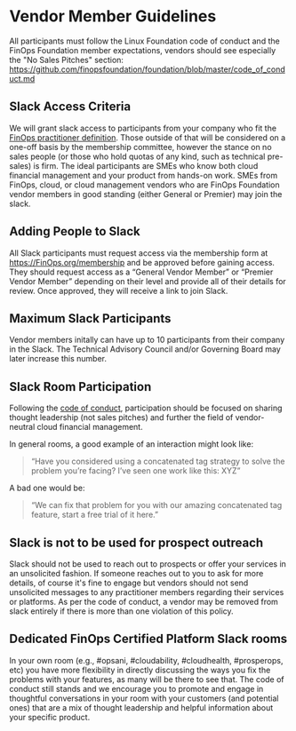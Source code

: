 # Vendor Member Guidelines

All participants must follow the Linux Foundation code of conduct and the FinOps Foundation member expectations, vendors should see especially the "No Sales Pitches" section: https://github.com/finopsfoundation/foundation/blob/master/code_of_conduct.md

## Slack Access Criteria

We will grant slack access to participants from your company who fit the [FinOps practitioner definition](https://github.com/finopsfoundation/foundation/blob/master/practitioner_definition.md). Those outside of that will be considered on a one-off basis by the membership committee, however the stance on no sales people (or those who hold quotas of any kind, such as technical pre-sales) is firm. The ideal participants are SMEs who know both cloud financial management and your product from hands-on work. SMEs from FinOps, cloud, or cloud management vendors who are FinOps Foundation vendor members in good standing (either General or Premier) may join the slack.

## Adding People to Slack

All Slack participants must request access via the membership form at https://FinOps.org/membership and be approved before gaining access. They should request access as a “General Vendor Member” or “Premier Vendor Member” depending on their level and provide all of their details for review. Once approved, they will receive a link to join Slack.

## Maximum Slack Participants

Vendor members initally can have up to 10 participants from their company in the Slack. The Technical Advisory Council and/or Governing Board may later increase this number.

## Slack Room Participation

Following the [code of conduct](https://github.com/finopsfoundation/foundation/blob/master/code_of_conduct.md), participation should be focused on sharing thought leadership (not sales pitches) and further the field of vendor-neutral cloud financial management. 

In general rooms, a good example of an interaction might look like:

> “Have you considered using a concatenated tag strategy to solve the problem you’re facing? I’ve seen one work like this: XYZ”

A bad one would be:

> “We can fix that problem for you with our amazing concatenated tag feature, start a free trial of it here.”

## Slack is not to be used for prospect outreach

Slack should not be used to reach out to prospects or offer your services in an unsolicited fashion. If someone reaches out to you to ask for more details, of course it's fine to engage but vendors should not send unsolicited messages to any practitioner members regarding their services or platforms. As per the code of conduct, a vendor may be removed from slack entirely if there is more than one violation of this policy.

## Dedicated FinOps Certified Platform Slack rooms

In your own room (e.g., #opsani, #cloudability, #cloudhealth, #prosperops, etc) you have more flexibility in directly discussing the ways you fix the problems with your features, as many will be there to see that. The code of conduct still stands and we encourage you to promote and engage in thoughtful conversations in your room with your customers (and potential ones) that are a mix of thought leadership and helpful information about your specific product. 

